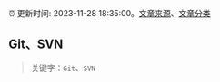 :alarm_clock: 更新时间: 2023-11-28 18:35:00。[文章来源](/README.md)、[文章分类](/TAGS.md)

## Git、SVN


> 关键字：`Git`、`SVN`



